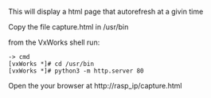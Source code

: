 This will display a html page that autorefresh at a givin time

Copy the file capture.html in /usr/bin

from the VxWorks shell run:

```
-> cmd
[vxWorks *]# cd /usr/bin
[vxWorks *]# python3 -m http.server 80
```

Open the your browser at http://rasp_ip/capture.html


